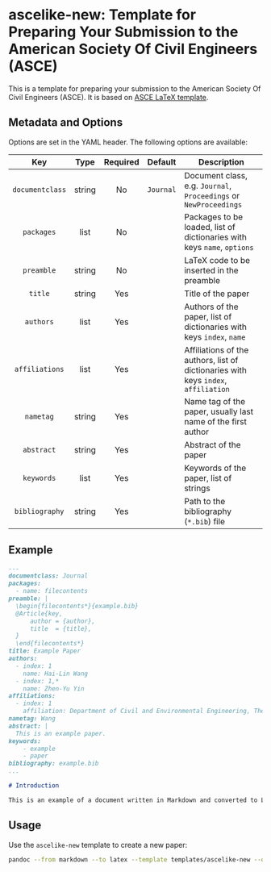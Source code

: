 # ascelike-new: Template for Preparing Your Submission to the American Society Of Civil Engineers (ASCE)

This is a template for preparing your submission to the American Society Of Civil Engineers (ASCE). It is based on 
[ASCE LaTeX template](https://www.overleaf.com/latex/templates/template-for-preparing-your-submission-to-the-american-society-of-civil-engineers-asce/pbwcqsvndpty/).

## Metadata and Options

Options are set in the YAML header. The following options are available:

|       Key       |  Type  | Required |  Default   | Description                                                                        |
|:---------------:|:------:|:--------:|:----------:|------------------------------------------------------------------------------------|
| `documentclass` | string |    No    | `Journal`  | Document class, e.g. `Journal`, `Proceedings` or `NewProceedings`                  |
|   `packages`    |  list  |    No    |            | Packages to be loaded, list of dictionaries with keys `name`, `options`            |
|   `preamble`    | string |    No    |            | LaTeX code to be inserted in the preamble                                          |
|     `title`     | string |   Yes    |            | Title of the paper                                                                 |
|    `authors`    |  list  |   Yes    |            | Authors of the paper, list of dictionaries with keys `index`, `name`               |
| `affiliations`  |  list  |   Yes    |            | Affiliations of the authors, list of dictionaries with keys `index`, `affiliation` |
|    `nametag`    | string |   Yes    |            | Name tag of the paper, usually last name of the first author                       |
|   `abstract`    | string |   Yes    |            | Abstract of the paper                                                              |
|   `keywords`    |  list  |   Yes    |            | Keywords of the paper, list of strings                                             |
| `bibliography`  | string |   Yes    |            | Path to the bibliography (`*.bib`) file                                            |

## Example

```markdown
---
documentclass: Journal
packages:
  - name: filecontents
preamble: |
  \begin{filecontents*}{example.bib}
  @Article{key,
      author = {author},
      title  = {title},
  }
  \end{filecontents*}
title: Example Paper
authors:
  - index: 1
    name: Hai-Lin Wang
  - index: 1,*
    name: Zhen-Yu Yin
affiliations:
  - index: 1
    affiliation: Department of Civil and Environmental Engineering, The Hong Kong Polytechnic University, Hong Kong, China
nametag: Wang
abstract: |
  This is an example paper.
keywords:
    - example
    - paper
bibliography: example.bib
...

# Introduction

This is an example of a document written in Markdown and converted to LaTeX using Pandoc.
```

## Usage

Use the `ascelike-new` template to create a new paper:

```bash
pandoc --from markdown --to latex --template templates/ascelike-new --output ascelike-new.tex ascelike-new.md
```
